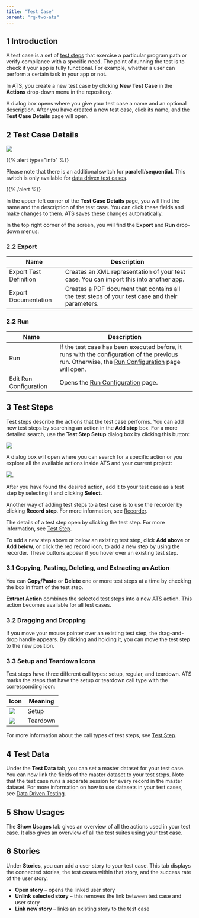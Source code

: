 ```yaml
---
title: "Test Case"
parent: "rg-two-ats"
---
```


## 1 Introduction

A test case is a set of [test steps](rg-two-test-step) that exercise a particular program path or verify compliance with a specific need. The point of running the test is to check if your app is fully functional. For example, whether a user can perform a certain task in your app or not.

In ATS, you create a new test case by clicking **New Test Case** in the **Actions** drop-down menu in the repository.

A dialog box opens where you give your test case a name and an optional description. After you have created a new test case, click its name, and the **Test Case Details** page will open.

## 2 Test Case Details

![](attachments/rg-two-test/testcase-details.png)

{{% alert type="info" %}}

Please note that there is an additional switch for **paralell**/**sequential**. This switch is only available for [data driven test cases](rg-two-data-driven-testing).

{{% /alert %}}

In the upper-left corner of the **Test Case Details** page, you will find the name and the description of the test case. You can click these fields and make changes to them. ATS saves these changes automatically.

In the top right corner of the screen, you will find the **Export** and **Run** drop-down menus:

### 2.2 Export

| Name                   | Description                              |
| ---------------------- | ---------------------------------------- |
| Export Test Definition | Creates an XML representation of your test case. You can import this into another app. |
| Export Documentation | Creates a PDF document that contains all the test steps of your test case and their parameters. |

### 2.2 Run

| Name                   | Description                              |
| ---------------------- | ---------------------------------------- |
| Run                    | If the test case has been executed before, it runs with the configuration of the previous run. Otherwise, the [Run Configuration](rg-two-test-run) page will open. |
| Edit Run Configuration | Opens the [Run Configuration](rg-two-test-run) page. |

## 3 Test Steps

Test steps describe the actions that the test case performs. You can add new test steps by searching an action in the **Add step** box. For a more detailed search, use the **Test Step Setup** dialog box by clicking this button:

![](attachments/rg-two-test/search-button.png)

A dialog box will open where you can search for a specific action or you explore all the available actions inside ATS and your current project:

![](attachments/rg-two-test/select-function-action.png).

After you have found the desired action, add it to your test case as a test step by selecting it and clicking **Select**.

Another way of adding test steps to a test case is to use the recorder by clicking **Record step**. For more information, see [Recorder](rg-two-recorder).

The details of a test step open by clicking the test step. For more information, see [Test Step](rg-two-test-step).

To add a new step above or below an existing test step, click **Add above** or **Add below**, or click the red record icon, to add a new step by using the recorder. These buttons appear if you hover over an existing test step.

### 3.1 Copying, Pasting, Deleting, and  Extracting an Action

You can **Copy/Paste** or **Delete** one or more test steps at a time by checking the box in front of the test step.

**Extract Action** combines the selected test steps into a new ATS action. This action becomes available for all test cases.

### 3.2 Dragging and Dropping

If you move your mouse pointer over an existing test step, the drag-and-drop handle appears. By clicking and holding it, you can move the test step to the new position.

### 3.3 Setup and Teardown Icons

Test steps have three different call types: setup, regular, and teardown. ATS marks the steps that have the setup or teardown call type with the corresponding icon:

| Icon                                     | Meaning  |
| ---------------------------------------- | -------- |
| ![](attachments/rg-two-test/setting-gears-2.png) | Setup    |
| ![](attachments/rg-two-test/hammer-2.png)       | Teardown |

For more information about the call types of test steps, see [Test Step](rg-two-test-step).

## 4 Test Data

Under the **Test Data** tab, you can set a master dataset for your test case. You can now link the fields of the master dataset to your test steps. Note that the test case runs a separate session for every record in the master dataset. For more information on how to use datasets in your test cases, see [Data Driven Testing](rg-two-data-driven-testing).

## 5 Show Usages

The **Show Usages** tab gives an overview of all the actions used in your test case. It also gives an overview of all the test suites using your test case.

## 6 Stories

Under **Stories**, you can add a user story to your test case. This tab displays the connected stories, the test cases within that story, and the success rate of the user story.

* **Open story** – opens the linked user story
* **Unlink selected story** – this removes the link between test case and user story
* **Link new story** – links an existing story to the test case
